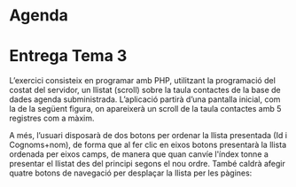 # Agenda
# Entrega Tema 3

L’exercici consisteix en programar amb PHP, utilitzant la programació del costat del servidor, un
llistat (scroll) sobre la taula contactes de la base de dades agenda subministrada.
L’aplicació partirà d’una pantalla inicial, com la de la següent figura, on apareixerà un scroll de la
taula contactes amb 5 registres com a màxim.

A més, l’usuari disposarà de dos botons per ordenar la llista presentada (Id i Cognoms+nom), de
forma que al fer clic en eixos botons presentarà la llista ordenada per eixos camps, de manera que
quan canvíe l'índex tonne a presentar el llistat des del principi segons el nou ordre.
També caldrà afegir quatre botons de navegació per desplaçar la llista per les pàgines: 
